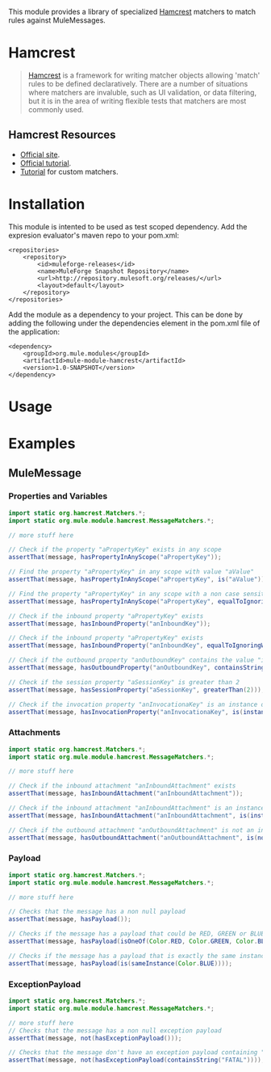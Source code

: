 
This module provides a library of specialized [Hamcrest](http://code.google.com/p/hamcrest/) matchers to match rules against MuleMessages.

# Hamcrest
> [Hamcrest](http://code.google.com/p/hamcrest/) is a framework for writing matcher objects allowing 'match' rules to be defined declaratively. There are a number of situations where matchers are invaluble, such as UI validation, or data filtering, but it is in the area of writing flexible tests that matchers are most commonly used.

## Hamcrest Resources
* [Official site](http://code.google.com/p/hamcrest/).
* [Official tutorial](http://code.google.com/p/hamcrest/wiki/Tutorial).
* [Tutorial](http://www.planetgeek.ch/2012/03/07/create-your-own-matcher/) for custom matchers.

# Installation
This module is intented to be used as test scoped dependency.
Add the expresion evaluator's maven repo to your pom.xml:

	<repositories>
	    <repository>
	        <id>muleforge-releases</id>
	        <name>MuleForge Snapshot Repository</name>
	        <url>http://repository.mulesoft.org/releases/</url>
	        <layout>default</layout>
	    </repository>
	</repositories>

Add the module as a dependency to your project. This can be done by adding the following under the dependencies element in the pom.xml file of the application:

	<dependency>
	    <groupId>org.mule.modules</groupId>
	    <artifactId>mule-module-hamcrest</artifactId>
	    <version>1.0-SNAPSHOT</version>
	</dependency>

# Usage

# Examples

## MuleMessage

### Properties and Variables
```java
import static org.hamcrest.Matchers.*;
import static org.mule.module.hamcrest.MessageMatchers.*;

// more stuff here

// Check if the property "aPropertyKey" exists in any scope
assertThat(message, hasPropertyInAnyScope("aPropertyKey"));

// Find the property "aPropertyKey" in any scope with value "aValue" 
assertThat(message, hasPropertyInAnyScope("aPropertyKey", is("aValue")));

// Find the property "aPropertyKey" in any scope with a non case sensitive value of "aValue" 
assertThat(message, hasPropertyInAnyScope("aPropertyKey", equalToIgnoringCase("aValue")));

// Check if the inbound property "aPropertyKey" exists
assertThat(message, hasInboundProperty("anInboundKey"));

// Check if the inbound property "aPropertyKey" exists
assertThat(message, hasInboundProperty("anInboundKey", equalToIgnoringWhiteSpace("this   is   a   Value")));

// Check if the outbound property "anOutboundKey" contains the value "is"
assertThat(message, hasOutboundProperty("anOutboundKey", containsString("is")));

// Check if the session property "aSessionKey" is greater than 2
assertThat(message, hasSessionProperty("aSessionKey", greaterThan(2)));

// Check if the invocation property "anInvocationaKey" is an instance of String
assertThat(message, hasInvocationProperty("anInvocationaKey", is(instanceOf(String.class))));
```

### Attachments
```java
import static org.hamcrest.Matchers.*;
import static org.mule.module.hamcrest.MessageMatchers.*;

// more stuff here

// Check if the inbound attachment "anInboundAttachment" exists
assertThat(message, hasInboundAttachment("anInboundAttachment"));

// Check if the inbound attachment "anInboundAttachment" is an instance of Orange.class
assertThat(message, hasInboundAttachment("anInboundAttachment", is(instanceOf(Banana.class))));

// Check if the outbound attachment "anOutboundAttachment" is not an instance of Orange.class
assertThat(message, hasOutboundAttachment("anOutboundAttachment", is(not(instanceOf(Banana.class)))));
```

### Payload
```java
import static org.hamcrest.Matchers.*;
import static org.mule.module.hamcrest.MessageMatchers.*;

// more stuff here

// Checks that the message has a non null payload
assertThat(message, hasPayload());

// Checks if the message has a payload that could be RED, GREEN or BLUE
assertThat(message, hasPayload(isOneOf(Color.RED, Color.GREEN, Color.BLUE)));

// Checks if the message has a payload that is exactly the same instance than Color.BLUE
assertThat(message, hasPayload(is(sameInstance(Color.BLUE))));
```

### ExceptionPayload

```java
import static org.hamcrest.Matchers.*;
import static org.mule.module.hamcrest.MessageMatchers.*;

// more stuff here
// Checks that the message has a non null exception payload
assertThat(message, not(hasExceptionPayload()));

// Checks that the message don't have an exception payload containing "FATAL"
assertThat(message, not(hasExceptionPayload(containsString("FATAL"))));
```



